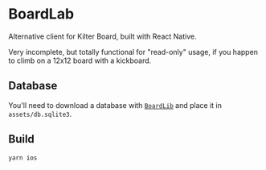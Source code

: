 # BoardLab

Alternative client for Kilter Board, built with React Native.

Very incomplete, but totally functional for "read-only" usage, if you happen to climb on a 12x12 board with a kickboard.

## Database

You'll need to download a database with [`BoardLib`](https://github.com/lemeryfertitta/BoardLib) and place it in `assets/db.sqlite3`.

## Build

`yarn ios`
